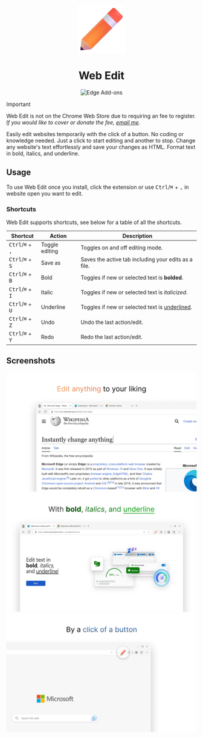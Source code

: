 <p align="center">
  <img alt="Web Edit Icon" src="assets/Icon%20Web%20Edit.png" />
  <h1 align="center">Web Edit</h1>
</p>

<div align="center">

  ![Edge Add-ons](https://img.shields.io/badge/download-edge?style=for-the-badge&logo=microsoftedge&label=Edge%20Add-ons&color=f3633d&link=https%3A%2F%2Fmicrosoftedge.microsoft.com%2Faddons%2Fdetail%2Fweb-edit%2Fknfdcflhlgfnkogoeeakccgchgeeamjj)
  <!-- ![Chrome Web Store](https://img.shields.io/badge/download-chrome?style=for-the-badge&logo=googlechrome&logoColor=white&label=Chrome%20Web%20Store&color=f3633d) -->
  <!-- ![Opera add-ons](https://img.shields.io/badge/download-opera?style=for-the-badge&logo=opera&logoColor=white&label=Opera%20add-ons&color=f3633d) -->


</div>

> [!IMPORTANT]
> Web Edit is not on the Chrome Web Store due to requiring an fee to register. _If you would like to cover or donate the fee, [email me](https://ryanluu.dev/)._

Easily edit websites temporarily with the click of a button. No coding or knowledge needed. Just a click to start editing and another to stop. Change any website's text effortlessly and save your changes as HTML. Format text in bold, italics, and underline.

## Usage

To use Web Edit once you install, click the extension or use <kbd>Ctrl</kbd>/<kbd>⌘</kbd> + <kbd>,</kbd> in website open you want to edit.

### Shortcuts

Web Edit supports shortcuts, see below for a table of all the shortcuts.

| Shortcut | Action | Description |
| --- | --- | --- | 
| <kbd>Ctrl</kbd>/<kbd>⌘</kbd> + <kbd>,</kbd> | Toggle editing | Toggles on and off editing mode. |
| <kbd>Ctrl</kbd>/<kbd>⌘</kbd> + <kbd>S</kbd> | Save as | Saves the active tab including your edits as a file. |
| <kbd>Ctrl</kbd>/<kbd>⌘</kbd> + <kbd>B</kbd> | Bold | Toggles if new or selected text is **bolded**. |
| <kbd>Ctrl</kbd>/<kbd>⌘</kbd> + <kbd>I</kbd> | Italic | Toggles if new or selected text is *italicized*. |
| <kbd>Ctrl</kbd>/<kbd>⌘</kbd> + <kbd>U</kbd> | Underline | Toggles if new or selected text is <ins>underlined</ins>. |
| <kbd>Ctrl</kbd>/<kbd>⌘</kbd> + <kbd>Z</kbd> | Undo | Undo the last action/edit. |
| <kbd>Ctrl</kbd>/<kbd>⌘</kbd> + <kbd>Y</kbd> | Redo | Redo the last action/edit. |

## Screenshots

![Screenshot 1](assets/Screenshot%201%20Web%20Edit.png)
![Screenshot 2](assets/Screenshot%202%20Web%20Edit.png)
![Screenshot 3](assets/Screenshot%203%20Web%20Edit.png)
